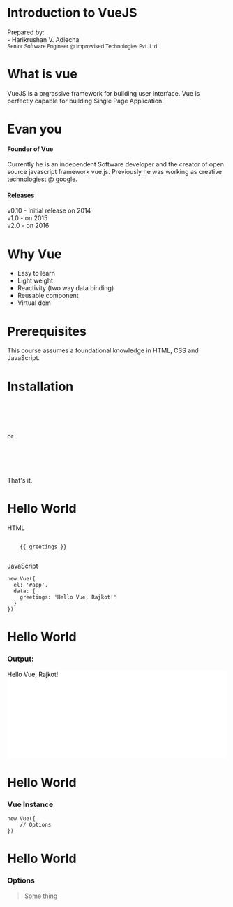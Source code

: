 # Introduction to VueJS

Prepared by:  
\- Harikrushan V. Adiecha  
<small>Senior Software Engineer @ Improwised Technologies Pvt. Ltd.</small>



# What is vue

VueJS is a prgrassive framework for building user interface.
Vue is perfectly capable for building Single Page Application. 



# Evan you
#### Founder of Vue

Currently he is an independent Software developer and the creator of open source javascript framework vue.js. Previously he was working as creative technologiest @ google.

#### Releases

v0.10 - Initial release on 2014  
v1.0 - on 2015  
v2.0 - on 2016  



# Why Vue
- Easy to learn
- Light weight 
- Reactivity (two way data binding)
- Reusable component
- Virtual dom



# Prerequisites

This course assumes a foundational knowledge in HTML, CSS and JavaScript.



# Installation

<pre><code class="hljs" data-line-numbers><!-- development version -->
<script src="https://cdn.jsdelivr.net/npm/vue/dist/vue.js">
</script>
</code></pre>

or

<pre><code class="hljs" data-line-numbers><!-- production version -->
<script src="https://cdn.jsdelivr.net/npm/vue"></script>
</code></pre>
  
That's it.



# Hello World

HTML  
<pre><code data-line-numbers><div id="app">
	{{ greetings }}
</div>
</code></pre>

JavaScript  
<pre><code data-line-numbers>new Vue({
  el: '#app',
  data: {
    greetings: 'Hello Vue, Rajkot!'
  }
})
</code></pre>



# Hello World
### Output:
<div style="background-color: white; color: black; min-height: 200px; text-align: left;">
	Hello Vue, Rajkot!
</div>



# Hello World
### Vue Instance
<pre><code data-line-numbers>new Vue({
	// Options
})
</code></pre>



# Hello World
### Options
> Some thing
